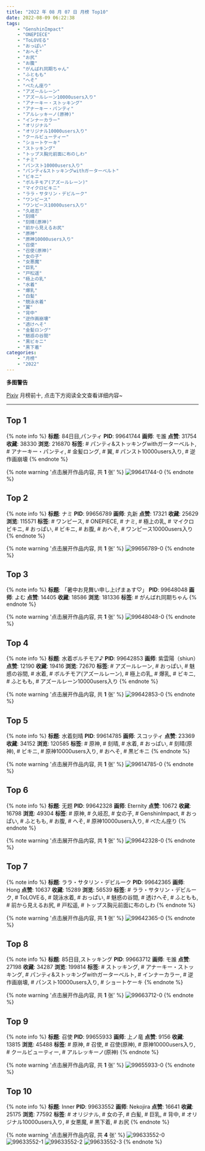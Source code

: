 ```yaml
---
title: "2022 年 08 月 07 日 月榜 Top10"
date: 2022-08-09 06:22:38
tags:
    - "GenshinImpact"
    - "ONEPIECE"
    - "ToLOVEる"
    - "おっぱい"
    - "おへそ"
    - "お尻"
    - "お腹"
    - "がんばれ同期ちゃん"
    - "ふともも"
    - "へそ"
    - "ぺたん座り"
    - "アズールレーン"
    - "アズールレーン10000users入り"
    - "アナーキー・ストッキング"
    - "アナーキー・パンティ"
    - "アルレッキーノ(原神)"
    - "インナーカラー"
    - "オリジナル"
    - "オリジナル10000users入り"
    - "クールビューティー"
    - "ショートケーキ"
    - "ストッキング"
    - "トップス胸元前面に布のしわ"
    - "ナミ"
    - "パンスト10000users入り"
    - "パンティ&ストッキングwithガーターベルト"
    - "ビキニ"
    - "ボルチモア(アズールレーン)"
    - "マイクロビキニ"
    - "ララ・サタリン・デビルーク"
    - "ワンピース"
    - "ワンピース10000users入り"
    - "久岐忍"
    - "刻晴"
    - "刻晴(原神)"
    - "前から見えるお尻"
    - "原神"
    - "原神10000users入り"
    - "召使"
    - "召使(原神)"
    - "女の子"
    - "女悪魔"
    - "巨乳"
    - "戸松遥"
    - "極上の乳"
    - "水着"
    - "爆乳"
    - "白髪"
    - "競泳水着"
    - "翼"
    - "背中"
    - "逆作画崩壊"
    - "透けへそ"
    - "金髪ロング"
    - "魅惑の谷間"
    - "黒ビキニ"
    - "黒下着"
categories:
    - "月榜"
    - "2022"
---
```


<i class="fa fa-triangle-exclamation"></i>**多图警告**<i class="fa fa-triangle-exclamation"></i>

[Pixiv](https://www.pixiv.net/) 月榜前十, 点击下方阅读全文查看详细内容~

<!-- more -->

---

## Top 1

{% note info %}
**标题**: 84日目,パンティ
**PID**: 99641744 **画师**: モ誰
**点赞**: 31754 **收藏**: 38330 **浏览**: 216870
**标签**: # パンティ&ストッキングwithガーターベルト, # アナーキー・パンティ, # 金髪ロング, # 翼, # パンスト10000users入り, # 逆作画崩壊
{% endnote %}

{% note warning '点击展开作品内容, 共 **1** 张' %}
![99641744-0](https://i.pixiv.re/img-original/img/2022/07/11/00/00/09/99641744_p0.jpg)
{% endnote %}

## Top 2

{% note info %}
**标题**: ナミ
**PID**: 99656789 **画师**: 丸新
**点赞**: 17321 **收藏**: 25629 **浏览**: 115571
**标签**: # ワンピース, # ONEPIECE, # ナミ, # 極上の乳, # マイクロビキニ, # おっぱい, # ビキニ, # お腹, # おへそ, # ワンピース10000users入り
{% endnote %}

{% note warning '点击展开作品内容, 共 **1** 张' %}
![99656789-0](https://i.pixiv.re/img-original/img/2022/07/11/19/37/38/99656789_p0.jpg)
{% endnote %}

## Top 3

{% note info %}
**标题**: 「暑中お見舞い申し上げまぁす♡」
**PID**: 99648048 **画师**: よむ
**点赞**: 14405 **收藏**: 18586 **浏览**: 181336
**标签**: # がんばれ同期ちゃん
{% endnote %}

{% note warning '点击展开作品内容, 共 **1** 张' %}
![99648048-0](https://i.pixiv.re/img-original/img/2022/07/11/08/05/20/99648048_p0.png)
{% endnote %}

## Top 4

{% note info %}
**标题**: 水着ボルチモア♪
**PID**: 99642853 **画师**: 紫雲陽（shiun）
**点赞**: 12190 **收藏**: 19416 **浏览**: 72670
**标签**: # アズールレーン, # おっぱい, # 魅惑の谷間, # 水着, # ボルチモア(アズールレーン), # 極上の乳, # 爆乳, # ビキニ, # ふともも, # アズールレーン10000users入り
{% endnote %}

{% note warning '点击展开作品内容, 共 **1** 张' %}
![99642853-0](https://i.pixiv.re/img-original/img/2022/07/11/00/29/14/99642853_p0.jpg)
{% endnote %}

## Top 5

{% note info %}
**标题**: 水着刻晴
**PID**: 99614785 **画师**: スコッティ
**点赞**: 23369 **收藏**: 34152 **浏览**: 120585
**标签**: # 原神, # 刻晴, # 水着, # おっぱい, # 刻晴(原神), # ビキニ, # 原神10000users入り, # おへそ, # 黒ビキニ
{% endnote %}

{% note warning '点击展开作品内容, 共 **1** 张' %}
![99614785-0](https://i.pixiv.re/img-original/img/2022/07/10/00/00/07/99614785_p0.jpg)
{% endnote %}

## Top 6

{% note info %}
**标题**: 无题
**PID**: 99642328 **画师**: Eternity
**点赞**: 10672 **收藏**: 16798 **浏览**: 49304
**标签**: # 原神, # 久岐忍, # 女の子, # GenshinImpact, # おっぱい, # ふともも, # お腹, # へそ, # 原神10000users入り, # ぺたん座り
{% endnote %}

{% note warning '点击展开作品内容, 共 **1** 张' %}
![99642328-0](https://i.pixiv.re/img-original/img/2022/07/11/00/11/25/99642328_p0.jpg)
{% endnote %}

## Top 7

{% note info %}
**标题**: ララ・サタリン・デビルーク
**PID**: 99642365 **画师**: Hong
**点赞**: 10637 **收藏**: 15289 **浏览**: 56539
**标签**: # ララ・サタリン・デビルーク, # ToLOVEる, # 競泳水着, # おっぱい, # 魅惑の谷間, # 透けへそ, # ふともも, # 前から見えるお尻, # 戸松遥, # トップス胸元前面に布のしわ
{% endnote %}

{% note warning '点击展开作品内容, 共 **1** 张' %}
![99642365-0](https://i.pixiv.re/img-original/img/2022/07/11/00/12/48/99642365_p0.jpg)
{% endnote %}

## Top 8

{% note info %}
**标题**: 85日目,ストッキング
**PID**: 99663712 **画师**: モ誰
**点赞**: 27198 **收藏**: 34287 **浏览**: 199814
**标签**: # ストッキング, # アナーキー・ストッキング, # パンティ&ストッキングwithガーターベルト, # インナーカラー, # 逆作画崩壊, # パンスト10000users入り, # ショートケーキ
{% endnote %}

{% note warning '点击展开作品内容, 共 **1** 张' %}
![99663712-0](https://i.pixiv.re/img-original/img/2022/07/12/00/00/23/99663712_p0.jpg)
{% endnote %}

## Top 9

{% note info %}
**标题**: 召使
**PID**: 99655933 **画师**: 上ノ竜
**点赞**: 9156 **收藏**: 13815 **浏览**: 45488
**标签**: # 原神, # 召使, # 召使(原神), # 原神10000users入り, # クールビューティー, # アルレッキーノ(原神)
{% endnote %}

{% note warning '点击展开作品内容, 共 **1** 张' %}
![99655933-0](https://i.pixiv.re/img-original/img/2022/07/11/18/57/10/99655933_p0.jpg)
{% endnote %}

## Top 10

{% note info %}
**标题**: Inner
**PID**: 99633552 **画师**: Nekojira
**点赞**: 16641 **收藏**: 25175 **浏览**: 77592
**标签**: # オリジナル, # 女の子, # 白髪, # 巨乳, # 背中, # オリジナル10000users入り, # 女悪魔, # 黒下着, # お尻
{% endnote %}

{% note warning '点击展开作品内容, 共 **4** 张' %}
![99633552-0](https://i.pixiv.re/img-original/img/2022/07/10/19/24/03/99633552_p0.jpg)
![99633552-1](https://i.pixiv.re/img-original/img/2022/07/10/19/24/03/99633552_p1.jpg)
![99633552-2](https://i.pixiv.re/img-original/img/2022/07/10/19/24/03/99633552_p2.jpg)
![99633552-3](https://i.pixiv.re/img-original/img/2022/07/10/19/24/03/99633552_p3.jpg)
{% endnote %}
